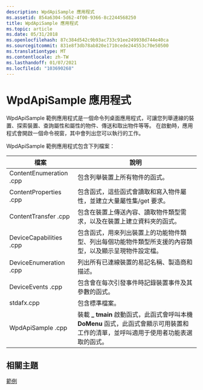 ```yaml
---
description: WpdApiSample 應用程式
ms.assetid: 854a6304-5d62-4f00-9366-8c2244568250
title: WpdApiSample 應用程式
ms.topic: article
ms.date: 05/31/2018
ms.openlocfilehash: 87c384d542c9b93ac733c91ee249938d744e40ca
ms.sourcegitcommit: 831e8f3db78ab820e1710cede244553c70e50500
ms.translationtype: MT
ms.contentlocale: zh-TW
ms.lasthandoff: 01/07/2021
ms.locfileid: "103690268"
---
```

# <a name="wpdapisample-application"></a>WpdApiSample 應用程式

WpdApiSample 範例應用程式是一個命令列桌面應用程式，可讓您列舉連線的裝置、探索裝置、查詢屬性和屬性的物件、傳送和取出物件等等。 在啟動時，應用程式會開啟一個命令視窗，其中會列出您可以執行的工作。

WpdApiSample 範例應用程式包含下列檔案：



| **檔案**               | **說明**                                                                                                                                                                                           |
|------------------------|-----------------------------------------------------------------------------------------------------------------------------------------------------------------------------------------------------------|
| ContentEnumeration .cpp | 包含列舉裝置上所有物件的函式。                                                                                                                                            |
| ContentProperties .cpp  | 包含函式，這些函式會讀取和寫入物件屬性，並建立大量屬性集/get 要求。                                                                                                         |
| ContentTransfer .cpp    | 包含在裝置上傳送內容、讀取物件類型需求，以及在裝置上建立資料夾的函式。                                                                         |
| DeviceCapabilities .cpp | 包含函式，用來列出裝置上的功能物件類型、列出每個功能物件類型所支援的內容類型，以及顯示呈現物件設定檔。                             |
| DeviceEnumeration .cpp  | 列出所有已連線裝置的易記名稱、製造商和描述。                                                                                                                       |
| DeviceEvents .cpp       | 包含會在每次引發事件時記錄裝置事件及其參數的函式。                                                                                                                 |
| stdafx.cpp             | 包含標準檔案。                                                                                                                                                                              |
| WpdApiSample .cpp       | 裝載 **\_ tmain** 啟動函式，此函式會呼叫本機 **DoMenu** 函式，此函式會顯示可用裝置和工作的清單，並呼叫適用于使用者功能表選取的函式。 |



 

## <a name="related-topics"></a>相關主題

<dl> <dt>

[範例](sample.md)
</dt> </dl>

 

 



